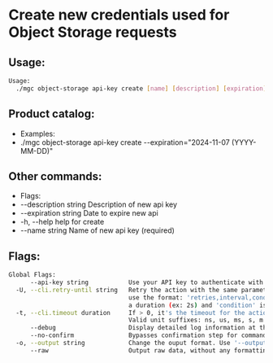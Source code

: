 # Create new credentials used for Object Storage requests

## Usage:
```bash
Usage:
  ./mgc object-storage api-key create [name] [description] [expiration] [flags]
```

## Product catalog:
- Examples:
- ./mgc object-storage api-key create --expiration="2024-11-07 (YYYY-MM-DD)"

## Other commands:
- Flags:
- --description string   Description of new api key
- --expiration string    Date to expire new api
- -h, --help                 help for create
- --name string          Name of new api key (required)

## Flags:
```bash
Global Flags:
      --api-key string           Use your API key to authenticate with the API
  -U, --cli.retry-until string   Retry the action with the same parameters until the given condition is met. The flag parameters
                                 use the format: 'retries,interval,condition', where 'retries' is a positive integer, 'interval' is
                                 a duration (ex: 2s) and 'condition' is a 'engine=value' pair such as "jsonpath=expression"
  -t, --cli.timeout duration     If > 0, it's the timeout for the action execution. It's specified as numbers and unit suffix.
                                 Valid unit suffixes: ns, us, ms, s, m and h. Examples: 300ms, 1m30s
      --debug                    Display detailed log information at the debug level
      --no-confirm               Bypasses confirmation step for commands that ask a confirmation from the user
  -o, --output string            Change the ouput format. Use '--output=help' to know more details. (default "yaml")
      --raw                      Output raw data, without any formatting or coloring
```

